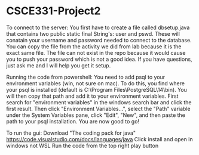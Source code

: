 # CSCE331-Project2

To connect to the server:
You first have to create a file called dbsetup.java that contains two public static final String's: user and pswd. These will conatain your username and password needed to connect to the database. You can copy the file from the activity we did from lab because it is the exact same file. The file can not exist in the repo because it would cause you to push your password which is not a good idea. If you have questions, just ask me and I will help you get it setup.

Running the code from powershell: You need to add psql to your environment variables (win, not sure on mac). To do this, you find where your psql is installed (default is C:\Program Files\PostgreSQL\14\bin). You will then copy that path and add it to your environment variables. First search for "environment variables" in the windows search bar and click the first result. Then click "Environment Variables...", select the "Path" variable under the System Variables pane, click "Edit", "New", and then paste the path to your psql installation. You are now good to go!

To run the gui:
Download "The coding pack for java"
https://code.visualstudio.com/docs/languages/java
Click install and open in windows not WSL
Run the code from the top right play button
